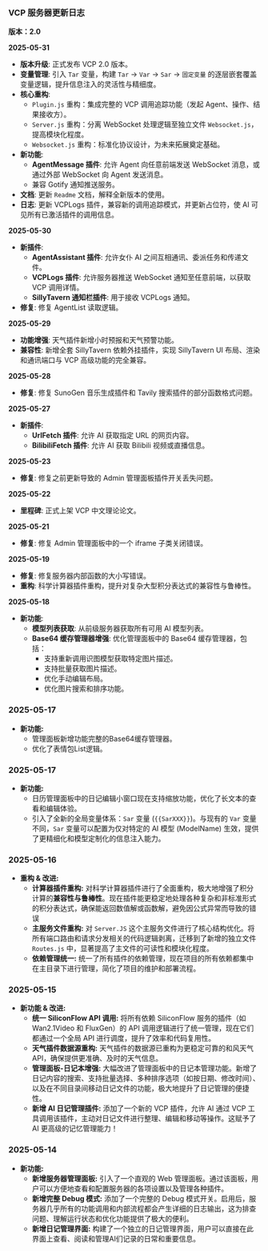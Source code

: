 ### **VCP 服务器更新日志**

**版本：2.0**

**2025-05-31**
*   **版本升级**: 正式发布 VCP 2.0 版本。
*   **变量管理**: 引入 `Tar` 变量，构建 `Tar` → `Var` → `Sar` → `固定变量` 的逐层嵌套覆盖变量逻辑，提升信息注入的灵活性与精细度。
*   **核心重构**:
    *   `Plugin.js` 重构：集成完整的 VCP 调用追踪功能（发起 Agent、操作、结果接收方）。
    *   `Server.js` 重构：分离 WebSocket 处理逻辑至独立文件 `Websocket.js`，提高模块化程度。
    *   `Websocket.js` 重构：标准化协议设计，为未来拓展奠定基础。
*   **新功能**:
    *   **AgentMessage 插件**: 允许 Agent 向任意前端发送 WebSocket 消息，或通过外部 WebSocket 向 Agent 发送消息。
    *   兼容 Gotify 通知推送服务。
*   **文档**: 更新 `Readme` 文档，解释全新版本的使用。
*   **日志**: 更新 VCPLogs 插件，兼容新的调用追踪模式，并更新占位符，使 AI 可见所有已激活插件的调用信息。

**2025-05-30**
*   **新插件**:
    *   **AgentAssistant 插件**: 允许女仆 AI 之间互相通讯、委派任务和传递文件。
    *   **VCPLogs 插件**: 允许服务器推送 WebSocket 通知至任意前端，以获取 VCP 调用详情。
    *   **SillyTavern 通知栏插件**: 用于接收 VCPLogs 通知。
*   **修复**: 修复 AgentList 读取逻辑。

**2025-05-29**
*   **功能增强**: 天气插件新增小时预报和天气预警功能。
*   **兼容性**: 新增全套 SillyTavern 依赖外挂插件，实现 SillyTavern UI 布局、渲染和通讯端口与 VCP 高级功能的完全兼容。

**2025-05-28**
*   **修复**: 修复 SunoGen 音乐生成插件和 Tavily 搜索插件的部分函数格式问题。

**2025-05-27**
*   **新插件**:
    *   **UrlFetch 插件**: 允许 AI 获取指定 URL 的网页内容。
    *   **BilibiliFetch 插件**: 允许 AI 获取 Bilibili 视频或直播信息。

**2025-05-23**
*   **修复**: 修复之前更新导致的 Admin 管理面板插件开关丢失问题。

**2025-05-22**
*   **里程碑**: 正式上架 VCP 中文理论论文。

**2025-05-21**
*   **修复**: 修复 Admin 管理面板中的一个 iframe 子类关闭错误。

**2025-05-19**
*   **修复**: 修复服务器内部函数的大小写错误。
*   **重构**: 科学计算器插件重构，提升对复杂大型积分表达式的兼容性与鲁棒性。

**2025-05-18**
*   **新功能**:
    *   **模型列表获取**: 从前级服务器获取所有可用 AI 模型列表。
    *   **Base64 缓存管理器增强**: 优化管理面板中的 Base64 缓存管理器，包括：
        *   支持重新调用识图模型获取特定图片描述。
        *   支持批量获取图片描述。
        *   优化手动编辑布局。
        *   优化图片搜索和排序功能。

### 2025-05-17
*   **新功能:**
    *   管理面板新增功能完整的Base64缓存管理器。
    *   优化了表情包List逻辑。


### 2025-05-17
*   **新功能:**
    *   日历管理面板中的日记编辑小窗口现在支持缩放功能，优化了长文本的查看和编辑体验。
    *   引入了全新的全局变量体系：`Sar` 变量 (`{{SarXXX}}`)。与现有的 `Var` 变量不同，`Sar` 变量可以配置为仅对特定的 AI 模型 (ModelName) 生效，提供了更精细化和模型定制化的信息注入能力。
### 2025-05-16
*   **重构 & 改进:**
    *   **计算器插件重构:** 对科学计算器插件进行了全面重构，极大地增强了积分计算的**兼容性与鲁棒性**。现在插件能更稳定地处理各种复杂和非标准形式的积分表达式，确保能返回数值解或函数解，避免因公式异常而导致的错误
    *   **主服务文件重构:** 对 `Server.JS` 这个主服务文件进行了核心结构优化。将所有端口路由和请求分发相关的代码逻辑剥离，迁移到了新增的独立文件 `Routes.js` 中，显著提高了主文件的可读性和模块化程度。
    *   **依赖管理统一:** 统一了所有插件的依赖管理，现在项目的所有依赖都集中在主目录下进行管理，简化了项目的维护和部署流程。
### 2025-05-15
*   **新功能 & 改进:**
    *   **统一 SiliconFlow API 调用:** 将所有依赖 SiliconFlow 服务的插件（如 Wan2.1Video 和 FluxGen）的 API 调用逻辑进行了统一管理，现在它们都通过一个全局 API 进行调度，提升了效率和代码复用性。
    *   **天气插件数据源重构:** 天气插件的数据源已重构为更稳定可靠的和风天气 API，确保提供更准确、及时的天气信息。
    *   **管理面板-日记本增强:** 大幅改进了管理面板中的日记本管理功能。新增了日记内容的搜索、支持批量选择、多种排序选项（如按日期、修改时间）、以及在不同目录间移动日记文件的功能，极大地提升了日记管理的便捷性。
    *   **新增 AI 日记管理插件:** 添加了一个新的 VCP 插件，允许 AI 通过 VCP 工具调用该插件，主动对日记文件进行整理、编辑和移动等操作。这赋予了 AI 更高级的记忆管理能力！
### 2025-05-14
*   **新功能:**
    *   **新增服务器管理面板:** 引入了一个直观的 Web 管理面板。通过该面板，用户可以方便地查看和配置服务器的各项设置以及管理各种插件。
    *   **新增完整 Debug 模式:** 添加了一个完整的 Debug 模式开关。启用后，服务器几乎所有的功能调用和内部流程都会产生详细的日志输出，这为排查问题、理解运行状态和优化功能提供了极大的便利。
    *   **新增日记管理界面:** 构建了一个独立的日记管理界面，用户可以直接在此界面上查看、阅读和管理AI们记录的日常和重要信息。

